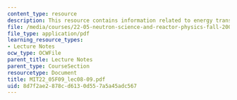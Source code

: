 ```yaml
---
content_type: resource
description: This resource contains information related to energy transport.
file: /media/courses/22-05-neutron-science-and-reactor-physics-fall-2009/8d7f2ae2878cd6130d557a5a45adc567_MIT22_05F09_lec08-09.pdf
file_type: application/pdf
learning_resource_types:
- Lecture Notes
ocw_type: OCWFile
parent_title: Lecture Notes
parent_type: CourseSection
resourcetype: Document
title: MIT22_05F09_lec08-09.pdf
uid: 8d7f2ae2-878c-d613-0d55-7a5a45adc567
---
```

